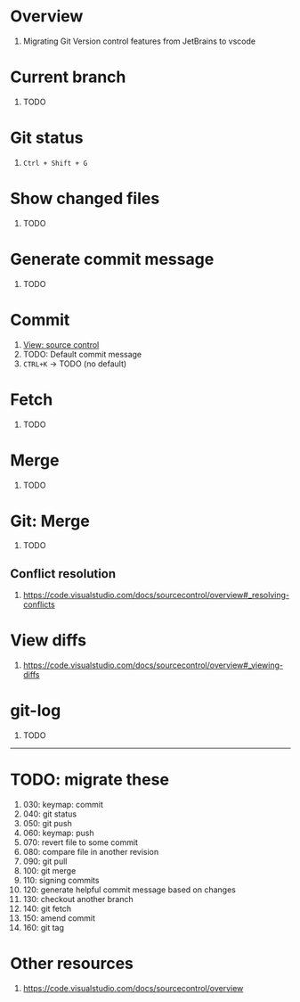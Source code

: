 # Overview
1. Migrating Git Version control features from JetBrains to vscode


# Current branch
1. TODO


# Git status
1. `Ctrl + Shift + G`


# Show changed files
1. TODO


# Generate commit message
1. TODO


# Commit
1. [View: source control](TODO)
1. TODO: Default commit message
1. `CTRL+K` -> TODO (no default)


# Fetch
1. TODO


# Merge
1. TODO


# Git: Merge
1. TODO

## Conflict resolution
1. https://code.visualstudio.com/docs/sourcecontrol/overview#_resolving-conflicts


# View diffs
1. https://code.visualstudio.com/docs/sourcecontrol/overview#_viewing-diffs


# git-log
1. TODO


--------
# TODO: migrate these
1. 030: keymap: commit
1. 040: git status
1. 050: git push
1. 060: keymap: push
1. 070: revert file to some commit
1. 080: compare file in another revision
1. 090: git pull
1. 100: git merge
1. 110: signing commits
1. 120: generate helpful commit message based on changes
1. 130: checkout another branch
1. 140: git fetch
1. 150: amend commit
1. 160: git tag


# Other resources
1. https://code.visualstudio.com/docs/sourcecontrol/overview
